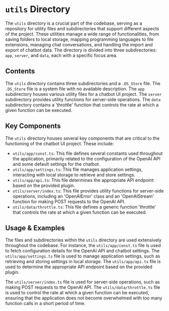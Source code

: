
# `utils` Directory

The `utils` directory is a crucial part of the codebase, serving as a repository for utility files and subdirectories that support different aspects of the project. These utilities manage a wide range of functionalities, from saving folders to local storage, mapping programming languages to file extensions, managing chat conversations, and handling the import and export of chatbot data. The directory is divided into three subdirectories: `app`, `server`, and `data`, each with a specific focus area.

## Contents

The `utils` directory contains three subdirectories and a `.DS_Store` file. The `.DS_Store` file is a system file with no available description. The `app` subdirectory houses various utility files for a chatbot UI project. The `server` subdirectory provides utility functions for server-side operations. The `data` subdirectory contains a 'throttle' function that controls the rate at which a given function can be executed.

## Key Components

The `utils` directory houses several key components that are critical to the functioning of the chatbot UI project. These include:

- `utils/app/const.ts`: This file defines several constants used throughout the application, primarily related to the configuration of the OpenAI API and some default settings for the chatbot.
- `utils/app/settings.ts`: This file manages application settings, interacting with local storage to retrieve and store settings.
- `utils/app/api.ts`: This file determines the appropriate API endpoint based on the provided plugin.
- `utils/server/index.ts`: This file provides utility functions for server-side operations, including an 'OpenAIError' class and an 'OpenAIStream' function for making POST requests to the OpenAI API.
- `utils/data/throttle.ts`: This file defines a generic function 'throttle' that controls the rate at which a given function can be executed.

## Usage & Examples

The files and subdirectories within the `utils` directory are used extensively throughout the codebase. For instance, the `utils/app/const.ts` file is used to fetch configuration details for the OpenAI API and chatbot settings. The `utils/app/settings.ts` file is used to manage application settings, such as retrieving and storing settings in local storage. The `utils/app/api.ts` file is used to determine the appropriate API endpoint based on the provided plugin.

The `utils/server/index.ts` file is used for server-side operations, such as making POST requests to the OpenAI API. The `utils/data/throttle.ts` file is used to control the rate at which a given function can be executed, ensuring that the application does not become overwhelmed with too many function calls in a short period of time.
